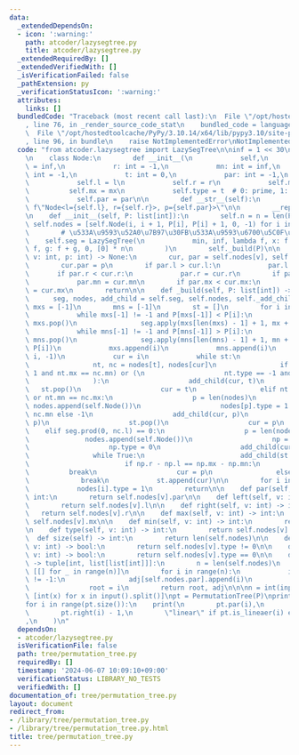 ```yaml
---
data:
  _extendedDependsOn:
  - icon: ':warning:'
    path: atcoder/lazysegtree.py
    title: atcoder/lazysegtree.py
  _extendedRequiredBy: []
  _extendedVerifiedWith: []
  _isVerificationFailed: false
  _pathExtension: py
  _verificationStatusIcon: ':warning:'
  attributes:
    links: []
  bundledCode: "Traceback (most recent call last):\n  File \"/opt/hostedtoolcache/PyPy/3.10.14/x64/lib/pypy3.10/site-packages/onlinejudge_verify/documentation/build.py\"\
    , line 76, in _render_source_code_stat\n    bundled_code = language.bundle(\n\
    \  File \"/opt/hostedtoolcache/PyPy/3.10.14/x64/lib/pypy3.10/site-packages/onlinejudge_verify/languages/python.py\"\
    , line 96, in bundle\n    raise NotImplementedError\nNotImplementedError\n"
  code: "from atcoder.lazysegtree import LazySegTree\n\ninf = 1 << 30\n\n\nclass PermutationTree:\n\
    \n    class Node:\n        def __init__(\n            self,\n            l: int\
    \ = inf,\n            r: int = -1,\n            mn: int = inf,\n            mx:\
    \ int = -1,\n            t: int = 0,\n            par: int = -1,\n        ):\n\
    \            self.l = l\n            self.r = r\n            self.mn = mn\n  \
    \          self.mx = mx\n            self.type = t  # 0: prime, 1: asc, -1: desc\n\
    \            self.par = par\n\n        def __str__(self):\n            return\
    \ f\"Node<l={self.l}, r={self.r}>, p={self.par}>\"\n\n        __repr__ = __str__\n\
    \n    def __init__(self, P: list[int]):\n        self.n = n = len(P)\n       \
    \ self.nodes = [self.Node(i, i + 1, P[i], P[i] + 1, 0, -1) for i in range(n)]\n\
    \        # \u533A\u9593\u52A0\u7B97\u30FB\u533A\u9593\u6700\u5C0F\u5024\n    \
    \    self.seg = LazySegTree(\n            min, inf, lambda f, x: f + x, lambda\
    \ f, g: f + g, 0, [0] * n\n        )\n        self._build(P)\n\n    def _add_child(self,\
    \ v: int, p: int) -> None:\n        cur, par = self.nodes[v], self.nodes[p]\n\
    \        cur.par = p\n        if par.l > cur.l:\n            par.l = cur.l\n \
    \       if par.r < cur.r:\n            par.r = cur.r\n        if par.mn > cur.mn:\n\
    \            par.mn = cur.mn\n        if par.mx < cur.mx:\n            par.mx\
    \ = cur.mx\n        return\n\n    def _build(self, P: list[int]) -> None:\n  \
    \      seg, nodes, add_child = self.seg, self.nodes, self._add_child\n       \
    \ mxs = [-1]\n        mns = [-1]\n        st = []\n        for i in range(self.n):\n\
    \            while mxs[-1] != -1 and P[mxs[-1]] < P[i]:\n                mx =\
    \ mxs.pop()\n                seg.apply(mxs[len(mxs) - 1] + 1, mx + 1, P[i] - P[mx])\n\
    \            while mns[-1] != -1 and P[mns[-1]] > P[i]:\n                mn =\
    \ mns.pop()\n                seg.apply(mns[len(mns) - 1] + 1, mn + 1, P[mn] -\
    \ P[i])\n            mxs.append(i)\n            mns.append(i)\n            seg.apply(0,\
    \ i, -1)\n            cur = i\n            while st:\n                t = st[-1]\n\
    \                nt, nc = nodes[t], nodes[cur]\n                if (nt.type ==\
    \ 1 and nt.mx == nc.mn) or (\n                    nt.type == -1 and nt.mn == nc.mx\n\
    \                ):\n                    add_child(cur, t)\n                 \
    \   st.pop()\n                    cur = t\n                elif nt.mx == nc.mn\
    \ or nt.mn == nc.mx:\n                    p = len(nodes)\n                   \
    \ nodes.append(self.Node())\n                    nodes[p].type = 1 if nt.mx ==\
    \ nc.mn else -1\n                    add_child(cur, p)\n                    add_child(t,\
    \ p)\n                    st.pop()\n                    cur = p\n            \
    \    elif seg.prod(0, nc.l) == 0:\n                    p = len(nodes)\n      \
    \              nodes.append(self.Node())\n                    np = nodes[p]\n\
    \                    np.type = 0\n                    add_child(cur, p)\n    \
    \                while True:\n                        add_child(st.pop(), p)\n\
    \                        if np.r - np.l == np.mx - np.mn:\n                  \
    \          break\n                    cur = p\n                else:\n       \
    \             break\n            st.append(cur)\n\n        for i in range(self.n):\n\
    \            nodes[i].type = 1\n        return\n\n    def par(self, v: int) ->\
    \ int:\n        return self.nodes[v].par\n\n    def left(self, v: int) -> int:\n\
    \        return self.nodes[v].l\n\n    def right(self, v: int) -> int:\n     \
    \   return self.nodes[v].r\n\n    def max(self, v: int) -> int:\n        return\
    \ self.nodes[v].mx\n\n    def min(self, v: int) -> int:\n        return self.nodes[v].mn\n\
    \n    def type(self, v: int) -> int:\n        return self.nodes[v].type\n\n  \
    \  def size(self) -> int:\n        return len(self.nodes)\n\n    def is_lineaer(self,\
    \ v: int) -> bool:\n        return self.nodes[v].type != 0\n\n    def is_prime(self,\
    \ v: int) -> bool:\n        return self.nodes[v].type == 0\n\n    def gen_graph(self)\
    \ -> tuple[int, list[list[int]]]:\n        n = len(self.nodes)\n        adj =\
    \ [[] for _ in range(n)]\n        for i in range(n):\n            if self.nodes[i].par\
    \ != -1:\n                adj[self.nodes.par].append(i)\n            else:\n \
    \               root = i\n        return root, adj\n\n\nn = int(input())\nP =\
    \ [int(x) for x in input().split()]\npt = PermutationTree(P)\nprint(pt.size())\n\
    for i in range(pt.size()):\n    print(\n        pt.par(i),\n        pt.left(i),\n\
    \        pt.right(i) - 1,\n        \"linear\" if pt.is_lineaer(i) else \"prime\"\
    ,\n    )\n"
  dependsOn:
  - atcoder/lazysegtree.py
  isVerificationFile: false
  path: tree/permutation_tree.py
  requiredBy: []
  timestamp: '2024-06-07 10:09:10+09:00'
  verificationStatus: LIBRARY_NO_TESTS
  verifiedWith: []
documentation_of: tree/permutation_tree.py
layout: document
redirect_from:
- /library/tree/permutation_tree.py
- /library/tree/permutation_tree.py.html
title: tree/permutation_tree.py
---
```

